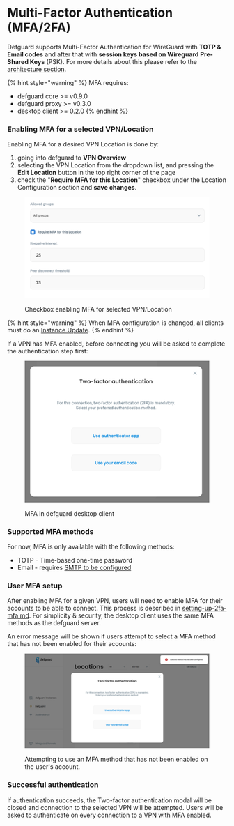 # Multi-Factor Authentication (MFA/2FA)

Defguard supports Multi-Factor Authentication for WireGuard with **TOTP & Email codes** and after that with **session keys based on Wireguard Pre-Shared Keys** (PSK). For more details about this please refer to the [architecture section](architecture.md).

{% hint style="warning" %}
MFA requires:

* defguard core >= v0.9.0
* defguard proxy >= v0.3.0
* desktop client >= 0.2.0
{% endhint %}

### Enabling MFA for a selected VPN/Location

Enabling MFA for a desired VPN Location is done by:

1. going into defguard to **VPN Overview**
2. selecting the VPN Location from the dropdown list, and pressing the **Edit Location** button in the top right corner of the page
3. check the "**Require MFA for this Location**" checkbox under the Location Configuration section and **save changes**.

<figure><img src="../../.gitbook/assets/Screenshot 2024-01-22 at 15.10.27.png" alt=""><figcaption><p>Checkbox enabling MFA for selected VPN/Location</p></figcaption></figure>

{% hint style="warning" %}
When MFA configuration is changed, all clients must do an [Instance Update](../../help/configuring-vpn/add-new-instance/update-instance.md).
{% endhint %}

If a VPN has MFA enabled, before connecting you will be asked to complete the authentication step first:&#x20;

<figure><img src="../../.gitbook/assets/defguard-client-mfa-modal.png" alt=""><figcaption><p>MFA in defguard desktop client</p></figcaption></figure>

### Supported MFA methods

For now, MFA is only available with the following methods:

* TOTP - Time-based one-time password
* Email - requires [SMTP to be configured](../../help/setting-up-smtp-for-email-notifications.md)

### User MFA setup

After enabling MFA for a given VPN, users will need to enable MFA for their accounts to be able to connect. This process is described in [setting-up-2fa-mfa.md](../../help/setting-up-2fa-mfa.md "mention"). For simplicity & security, the desktop client uses the same MFA methods as the defguard server.

An error message will be shown if users attempt to select a MFA method that has not been enabled for their accounts:

<figure><img src="../../.gitbook/assets/defguard-client-mfa-not-configured.png" alt=""><figcaption><p>Attempting to use an MFA method that has not been enabled on the user's account.</p></figcaption></figure>

### Successful authentication

If authentication succeeds, the Two-factor authentication modal will be closed and connection to the selected VPN will be attempted. Users will be asked to authenticate on every connection to a VPN with MFA enabled.
